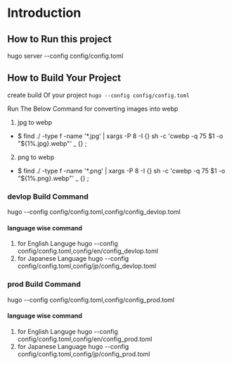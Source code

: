 # Introduction
## How to Run this project
hugo server --config config/config.toml



## How to Build Your Project 
create build Of your project
`hugo --config config/config.toml` 

Run The Below Command for converting images into webp
1. jpg to webp
- $ find ./ -type f -name '*.jpg' | xargs -P 8 -I {} sh -c 'cwebp -q 75 $1 -o "${1%.jpg}.webp"' _ {} \;

2. png to webp
- $ find ./ -type f -name '*.png' | xargs -P 8 -I {} sh -c 'cwebp -q 75 $1 -o "${1%.png}.webp"' _ {} \;


### devlop Build Command
hugo --config config/config.toml,config/config_devlop.toml

#### language wise command
1. for English Languge
hugo --config config/config.toml,config/en/config_devlop.toml
2. for Japanese Language
hugo --config config/config.toml,config/jp/config_devlop.toml
   


### prod Build Command
hugo --config config/config.toml,config/config_prod.toml

#### language wise command
1. for English Languge
hugo --config config/config.toml,config/en/config_prod.toml
2. for Japanese Language
hugo --config config/config.toml,config/jp/config_prod.toml

